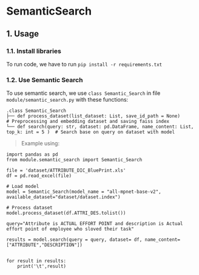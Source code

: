 # SemanticSearch

## **1. Usage**
### **1.1. Install libraries**
To run code, we have to run 
```pip install -r requirements.txt```

### **1.2. Use Semantic Search**
To use semantic search, we use ```class Semantic_Search``` in file ```module/semantic_search.py``` with these functions:

    .class Semantic_Search
    ├── def process_dataset(list_dataset: List, save_id_path = None)                        # Preprocessing and embedding dataset and saving faiss index
    └── def search(query: str, dataset: pd.DataFrame, name_content: List, top_k: int = 5 )  # Search base on query on dataset with model

> Example using:
```
import pandas as pd
from module.semantic_search import Semantic_Search

file = 'dataset/ATTRIBUTE_DIC_BluePrint.xls'
df = pd.read_excel(file)

# Load model
model = Semantic_Search(model_name = "all-mpnet-base-v2", available_dataset="dataset/dataset.index")

# Process dataset
model.process_dataset(df.ATTRI_DES.tolist())

query="Attribute is ACTUAL EFFORT POINT and description is Actual effort point of employee who sloved their task"

results = model.search(query = query, dataset= df, name_content= ["ATTRIBUTE","DESCRIPTION"])


for result in results:
    print('\t',result)
```
